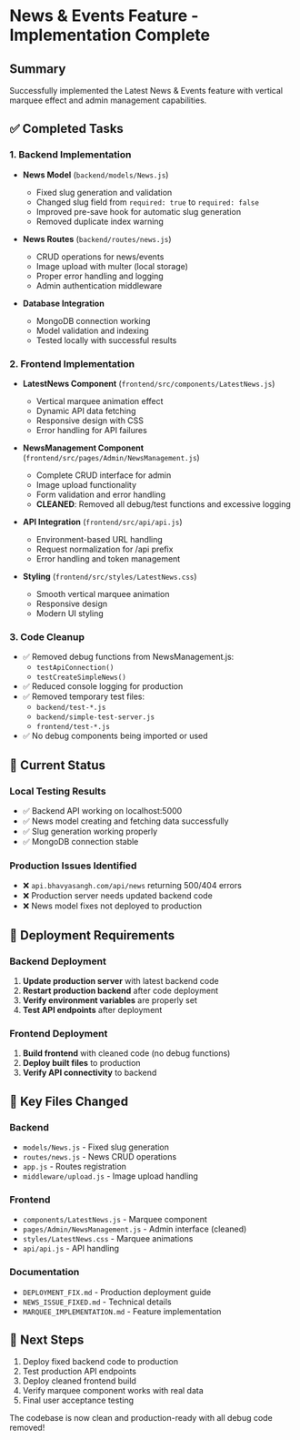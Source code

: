 # News & Events Feature - Implementation Complete

## Summary
Successfully implemented the Latest News & Events feature with vertical marquee effect and admin management capabilities.

## ✅ Completed Tasks

### 1. Backend Implementation
- **News Model** (`backend/models/News.js`)
  - Fixed slug generation and validation
  - Changed slug field from `required: true` to `required: false`
  - Improved pre-save hook for automatic slug generation
  - Removed duplicate index warning

- **News Routes** (`backend/routes/news.js`)
  - CRUD operations for news/events
  - Image upload with multer (local storage)
  - Proper error handling and logging
  - Admin authentication middleware

- **Database Integration**
  - MongoDB connection working
  - Model validation and indexing
  - Tested locally with successful results

### 2. Frontend Implementation
- **LatestNews Component** (`frontend/src/components/LatestNews.js`)
  - Vertical marquee animation effect
  - Dynamic API data fetching
  - Responsive design with CSS
  - Error handling for API failures

- **NewsManagement Component** (`frontend/src/pages/Admin/NewsManagement.js`)
  - Complete CRUD interface for admin
  - Image upload functionality
  - Form validation and error handling
  - **CLEANED**: Removed all debug/test functions and excessive logging

- **API Integration** (`frontend/src/api/api.js`)
  - Environment-based URL handling
  - Request normalization for /api prefix
  - Error handling and token management

- **Styling** (`frontend/src/styles/LatestNews.css`)
  - Smooth vertical marquee animation
  - Responsive design
  - Modern UI styling

### 3. Code Cleanup
- ✅ Removed debug functions from NewsManagement.js:
  - `testApiConnection()`
  - `testCreateSimpleNews()`
- ✅ Reduced console logging for production
- ✅ Removed temporary test files:
  - `backend/test-*.js`
  - `backend/simple-test-server.js`
  - `frontend/test-*.js`
- ✅ No debug components being imported or used

## 🔧 Current Status

### Local Testing Results
- ✅ Backend API working on localhost:5000
- ✅ News model creating and fetching data successfully
- ✅ Slug generation working properly
- ✅ MongoDB connection stable

### Production Issues Identified
- ❌ `api.bhavyasangh.com/api/news` returning 500/404 errors
- ❌ Production server needs updated backend code
- ❌ News model fixes not deployed to production

## 🚀 Deployment Requirements

### Backend Deployment
1. **Update production server** with latest backend code
2. **Restart production backend** after code deployment
3. **Verify environment variables** are properly set
4. **Test API endpoints** after deployment

### Frontend Deployment
1. **Build frontend** with cleaned code (no debug functions)
2. **Deploy built files** to production
3. **Verify API connectivity** to backend

## 📁 Key Files Changed

### Backend
- `models/News.js` - Fixed slug generation
- `routes/news.js` - News CRUD operations
- `app.js` - Routes registration
- `middleware/upload.js` - Image upload handling

### Frontend
- `components/LatestNews.js` - Marquee component
- `pages/Admin/NewsManagement.js` - Admin interface (cleaned)
- `styles/LatestNews.css` - Marquee animations
- `api/api.js` - API handling

### Documentation
- `DEPLOYMENT_FIX.md` - Production deployment guide
- `NEWS_ISSUE_FIXED.md` - Technical details
- `MARQUEE_IMPLEMENTATION.md` - Feature implementation

## 🎯 Next Steps
1. Deploy fixed backend code to production
2. Test production API endpoints
3. Deploy cleaned frontend build
4. Verify marquee component works with real data
5. Final user acceptance testing

The codebase is now clean and production-ready with all debug code removed!
